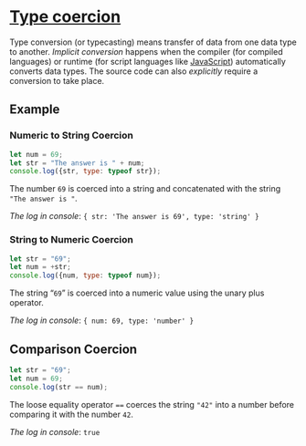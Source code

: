 # [Type coercion](https://developer.mozilla.org/en-US/docs/Glossary/Type_coercion)

Type conversion (or typecasting) means transfer of data from one data type to another. _Implicit conversion_ happens when the compiler (for compiled languages) or runtime (for script languages like [JavaScript](https://developer.mozilla.org/en-US/docs/Glossary/JavaScript)) automatically converts data types. The source code can also _explicitly_ require a conversion to take place.

## Example

### Numeric to String Coercion

```js
let num = 69;
let str = "The answer is " + num;
console.log({str, type: typeof str});
```

 The number `69` is coerced into a string and concatenated with the string `"The answer is "`.

_The log in console_: `{ str: 'The answer is 69', type: 'string' }`

### String to Numeric Coercion

```js
let str = "69";
let num = +str;
console.log({num, type: typeof num});
````

The string “`69`” is coerced into a numeric value using the unary plus operator.

_The log in console_: `{ num: 69, type: 'number' }`

## Comparison Coercion

```js
let str = "69";
let num = 69;
console.log(str == num);
```

The loose equality operator `==` coerces the string `"42"` into a number before comparing it with the number `42`.

_The log in console_: `true`
